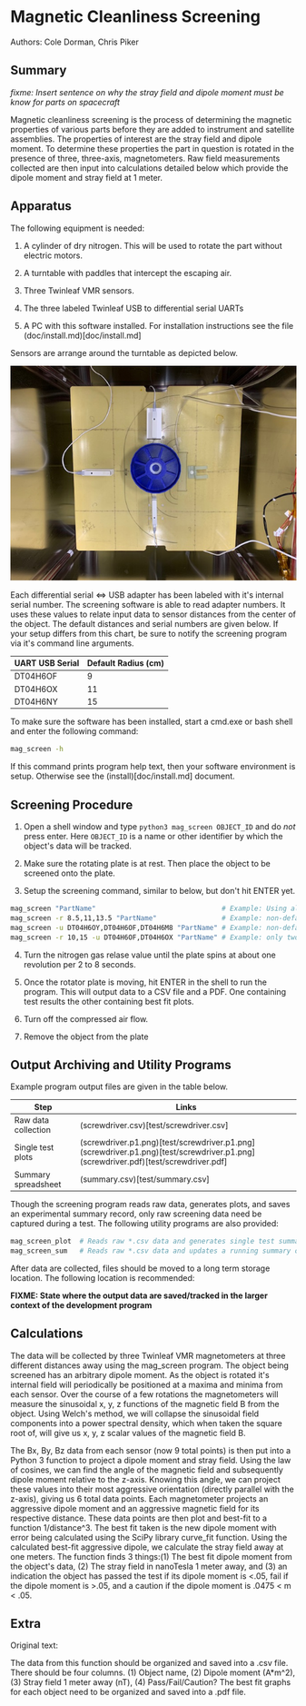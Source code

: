 # Magnetic Cleanliness Screening

Authors: Cole Dorman, Chris Piker

## Summary

*fixme: Insert sentence on why the stray field and dipole moment must be know for parts on spacecraft*

Magnetic cleanliness screening is the process of determining the magnetic properties
of various parts before they are added to instrument and satellite  assemblies.  The
properties of interest are the stray field and dipole moment.  To determine these
properties the part in question is rotated in the presence of three, three-axis,
magnetometers.  Raw field measurements collected are then input into calculations
detailed below which provide the dipole moment and stray field at 1 meter.

## Apparatus

The following equipment is needed:

1. A cylinder of dry nitrogen.  This will be used to rotate the part
   without electric motors.

2. A turntable with paddles that intercept the escaping air.

3. Three Twinleaf VMR sensors.

4. The three labeled Twinleaf USB to differential serial UARTs 

5. A PC with this software installed.  For installation instructions
   see the file (doc/install.md)[doc/install.md]

Sensors are arrange around the turntable as depicted below.

![Sensor Setup](doc/mag_screen_apperatus.jpg)

Each differential serial <=> USB adapter has been labeled with it's internal serial
number.  The screening software is able to read adapter numbers.  It uses these values
to relate input data to sensor distances from the center of the object.  The default
distances and serial numbers are given below.  If your setup differs from this chart,
be sure to notify the screening program via it's command line arguments.

| UART USB Serial | Default Radius (cm)|
| ----------------| ------------------ |
| DT04H6OF        |         9          |
| DT04H6OX        |        11          |
| DT04H6NY        |        15          |

To make sure the software has been installed, start a cmd.exe or bash shell and 
enter the following command:
```bash
mag_screen -h
```

If this command prints program help text, then your software environment is setup.
Otherwise see the (install)[doc/install.md] document.

## Screening Procedure

1. Open a shell window and type `python3 mag_screen OBJECT_ID` and do *not* press enter. 
   Here `OBJECT_ID` is a name or other identifier by which the object's data will be tracked.

2. Make sure the rotating plate is at rest. Then place the object to be screened onto the plate.

3. Setup the screening command, similar to below, but don't hit ENTER yet.
```bash
mag_screen "PartName"                               # Example: Using all defaults
mag_screen -r 8.5,11,13.5 "PartName"                # Example: non-default sensor distances
mag_screen -u DT04H6OY,DT04H6OF,DT04H6M8 "PartName" # Example: non-default UART serial nums
mag_screen -r 10,15 -u DT04H6OF,DT04H6OX "PartName" # Example: only two sensors
```

4. Turn the nitrogen gas relase value until the plate spins at about one revolution per 2 to 8 seconds.

5. Once the rotator plate is moving, hit ENTER in the shell to run the program.  This will
   output data to a CSV file and a PDF.  One containing test results the other containing
   best fit plots.

5. Turn off the compressed air flow.

6. Remove the object from the plate

## Output Archiving and Utility Programs

Example program output files are given in the table below.

| Step                | Links                                    |
| ------------------- | ---------------------------------------- |
| Raw data collection | (screwdriver.csv)[test/screwdriver.csv]  |
| Single test plots   | (screwdriver.p1.png)[test/screwdriver.p1.png]  (screwdriver.p1.png)[test/screwdriver.p1.png] (screwdriver.pdf)[test/screwdriver.pdf]      |
| Summary spreadsheet | (summary.csv)[test/summary.csv]          |

Though the screening program reads raw data, generates plots, and saves an experimental
summary record, only raw screening data need be captured during a test.  The following 
utility programs are also provided:
```bash
mag_screen_plot  # Reads raw *.csv data and generates single test summary plots
mag_screen_sum   # Reads raw *.csv data and updates a running summary of part test data.
```

After data are collected, files should be moved to a long term storage location.  The
following location is recommended:

  **FIXME: State where the output data are saved/tracked in the larger context of the
    development program**

## Calculations

The data will be collected by three Twinleaf VMR magnetometers at three different distances away using the mag_screen program. The object being screened has an arbitrary dipole moment.  As the object is rotated it's internal field will periodically be positioned at a maxima and minima from each sensor.  Over the course of a few rotations the magnetometers will measure the sinusoidal x, y, z functions of the magnetic field B from the object. Using Welch's method, we will collapse the sinusoidal field components into a power spectral density, which when taken the square root of, will give us x, y, z scalar values of the magnetic field B.

The Bx, By, Bz data from each sensor (now 9 total points) is then put into a Python 3 function to project a dipole moment and stray field.  Using the law of cosines, we can find the angle of the magnetic field and subsequently dipole moment relative to the z-axis. Knowing this angle, we can project these values into their most aggressive orientation (directly parallel with the z-axis), giving us 6 total data points. Each magnetometer projects an aggressive dipole moment and an aggressive magnetic field for its respective distance. These data points are then plot and best-fit to a function 1/distance^3. The best fit taken is the new dipole moment with error being calculated using the SciPy library curve_fit function. Using the calculated best-fit aggressive dipole, we calculate the stray field away at one meters. The function finds 3 things:(1) The best fit dipole moment from the object's data, (2) The stray field in nanoTesla 1 meter away, and (3) an indication the object has passed the test if its dipole moment is <.05, fail if the dipole moment is >.05, and a caution if the dipole moment is .0475 < m < .05.


## Extra

Original text:


The data from this function should be organized and saved into a .csv file. There should be four columns. (1) Object name, (2) Dipole moment (A\*m^2), (3) Stray field 1 meter away (nT), (4) Pass/Fail/Caution? The best fit graphs for each object need to be organized and saved into a .pdf file.
